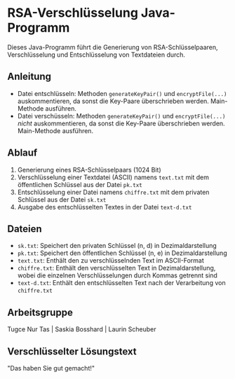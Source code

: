# RSA-Verschlüsselung Java-Programm

Dieses Java-Programm führt die Generierung von RSA-Schlüsselpaaren, Verschlüsselung und Entschlüsselung von Textdateien durch.

## Anleitung

- Datei entschlüsseln: Methoden `generateKeyPair()` und `encryptFile(...)` auskommentieren, da sonst die Key-Paare überschrieben werden. Main-Methode ausführen.
- Datei verschüsseln: Methoden `generateKeyPair()` und `encryptFile(...)` *nicht* auskommentieren, da sonst die Key-Paare überschrieben werden. Main-Methode ausführen.

## Ablauf

1. Generierung eines RSA-Schlüsselpaars (1024 Bit)
2. Verschlüsselung einer Textdatei (ASCII) namens `text.txt` mit dem öffentlichen Schlüssel aus der Datei `pk.txt`
3. Entschlüsselung einer Datei namens `chiffre.txt` mit dem privaten Schlüssel aus der Datei `sk.txt`
4. Ausgabe des entschlüsselten Textes in der Datei `text-d.txt`

## Dateien

- `sk.txt`: Speichert den privaten Schlüssel (n, d) in Dezimaldarstellung
- `pk.txt`: Speichert den öffentlichen Schlüssel (n, e) in Dezimaldarstellung
- `text.txt`: Enthält den zu verschlüsselnden Text im ASCII-Format
- `chiffre.txt`: Enthält den verschlüsselten Text in Dezimaldarstellung, wobei die einzelnen Verschlüsselungen durch Kommas getrennt sind
- `text-d.txt`: Enthält den entschlüsselten Text nach der Verarbeitung von `chiffre.txt`

## Arbeitsgruppe

Tugce Nur Tas | Saskia Bosshard | Laurin Scheuber

## Verschlüsselter Lösungstext

"Das haben Sie gut gemacht!"
